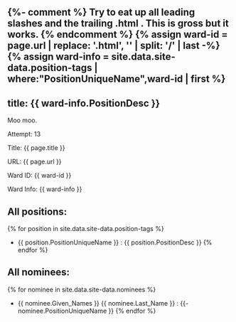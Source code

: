 {%- comment %} 
Try to eat up all leading slashes and the trailing .html . 
This is gross but it works.
{% endcomment %}
{% assign ward-id = page.url | replace: '.html', '' | split: '/' | last -%}
{% assign ward-info = site.data.site-data.position-tags |
where:"PositionUniqueName",ward-id | first %}
---
title: {{ ward-info.PositionDesc }}
---
Moo moo.

Attempt: 13

Title: {{ page.title }} 

URL: {{ page.url }}

Ward ID: {{ ward-id }}

Ward Info: {{ ward-info }}

## All positions: 

{% for position in site.data.site-data.position-tags %}
- {{ position.PositionUniqueName }} : {{ position.PositionDesc }}
{% endfor %}

## All nominees: 

{% for nominee in site.data.site-data.nominees %}
- {{ nominee.Given_Names }} {{ nominee.Last_Name }} : 
  {{- nominee.PositionUniqueName }}
{% endfor %}
